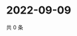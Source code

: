 # 2022-09-09

共 0 条

<!-- BEGIN WEIBO -->
<!-- 最后更新时间 Fri Sep 09 2022 04:19:40 GMT+0800 (China Standard Time) -->

<!-- END WEIBO -->
